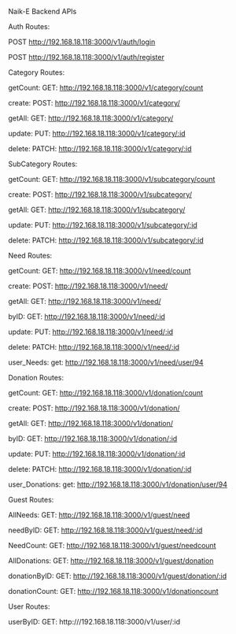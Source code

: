 Naik-E Backend APIs

Auth Routes:

POST http://192.168.18.118:3000/v1/auth/login

POST http://192.168.18.118:3000/v1/auth/register


Category Routes:

getCount: GET: http://192.168.18.118:3000/v1/category/count 

create: POST: http://192.168.18.118:3000/v1/category/

getAll: GET: http://192.168.18.118:3000/v1/category/

update: PUT: http://192.168.18.118:3000/v1/category/:id

delete: PATCH: http://192.168.18.118:3000/v1/category/:id


SubCategory Routes:

getCount: GET: http://192.168.18.118:3000/v1/subcategory/count 

create: POST: http://192.168.18.118:3000/v1/subcategory/ 

getAll: GET: http://192.168.18.118:3000/v1/subcategory/

update: PUT: http://192.168.18.118:3000/v1/subcategory/:id

delete: PATCH: http://192.168.18.118:3000/v1/subcategory/:id


Need Routes:

getCount: GET: http://192.168.18.118:3000/v1/need/count 

create: POST: http://192.168.18.118:3000/v1/need/ 

getAll: GET: http://192.168.18.118:3000/v1/need/

byID: GET: http://192.168.18.118:3000/v1/need/:id

update: PUT: http://192.168.18.118:3000/v1/need/:id

delete: PATCH: http://192.168.18.118:3000/v1/need/:id

user_Needs: get: http://192.168.18.118:3000/v1/need/user/94

Donation Routes:

getCount: GET: http://192.168.18.118:3000/v1/donation/count 

create: POST: http://192.168.18.118:3000/v1/donation/ 

getAll: GET: http://192.168.18.118:3000/v1/donation/

byID: GET: http://192.168.18.118:3000/v1/donation/:id

update: PUT: http://192.168.18.118:3000/v1/donation/:id

delete: PATCH: http://192.168.18.118:3000/v1/donation/:id

user_Donations: get: http://192.168.18.118:3000/v1/donation/user/94

Guest Routes:

AllNeeds: GET: http://192.168.18.118:3000/v1/guest/need 

needByID: GET: http://192.168.18.118:3000/v1/guest/need/:id 

NeedCount: GET: http://192.168.18.118:3000/v1/guest/needcount

AllDonations: GET: http://192.168.18.118:3000/v1/guest/donation 

donationByID: GET: http://192.168.18.118:3000/v1/guest/donation/:id 

donationCount: GET: http://192.168.18.118:3000/v1/donationcount

User Routes:

userByID: GET: http:///192.168.18.118:3000/v1/user/:id


